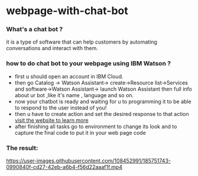 # webpage-with-chat-bot

### What's a chat bot ?
 it is a type of software that can help customers by automating conversations and interact with them.
 
### how to do chat bot to your webpage using IBM Watson ?
* first u should open an account in IBM Cloud.
* then go Catalog -> Watson Assistant-> create->Resource list->Services and software->Watson Assistant-> launch Watson Assistant 
then full info about ur bot ,like it's name , language and so on.
* now your chatbot is ready and waiting for u to programming it to be able to respond to the user instead of you!
* then u have to create action and set the desired response to that action [ visit the website to learn more](https://cloud.ibm.com/docs/watson-assistant?topic=watson-assistant-actions-templates)
* after finishing all tasks go to environment to change its look and to capture the final code to put it in your web page code


### The result:



https://user-images.githubusercontent.com/108452991/185751743-0990840f-cd27-42eb-a6b4-f56d22aaaf1f.mp4




